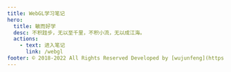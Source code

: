 ```yaml
---
title: WebGL学习笔记
hero:
  title: 敏而好学
  desc: 不积跬步，无以至千里，不积小流，无以成江海。
  actions:
    - text: 进入笔记
      link: /webgl
footer: © 2018-2022 All Rights Reserved Developed by [wujunfeng](https://www.junfengshow.com)
---
```

